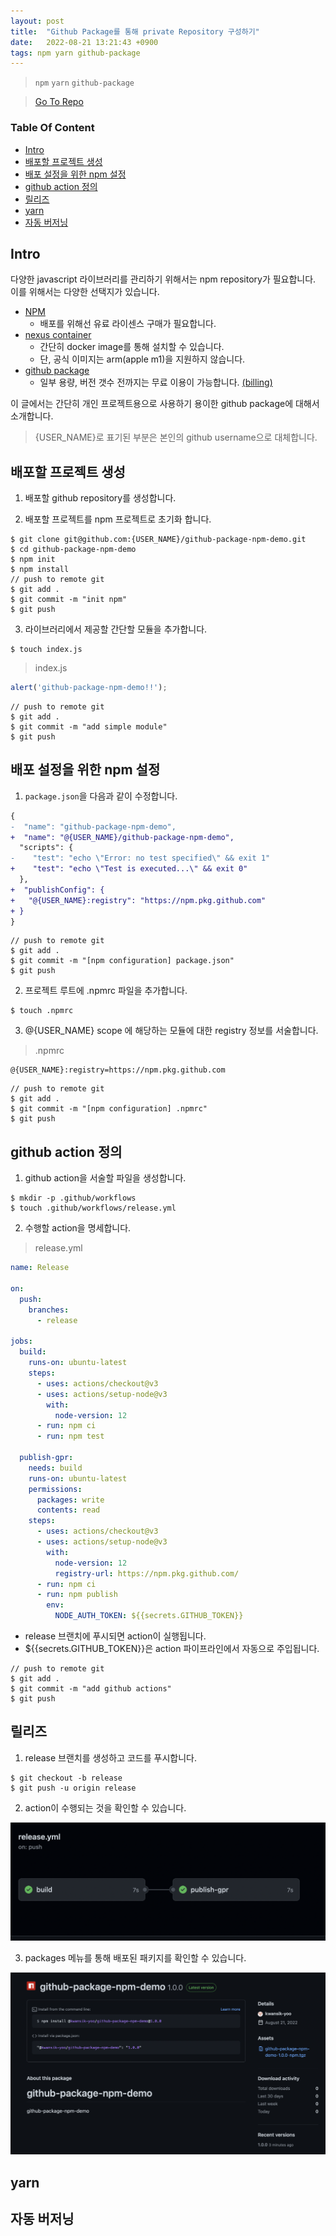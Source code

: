 ```yaml
---
layout: post
title:  "Github Package를 통해 private Repository 구성하기"
date:   2022-08-21 13:21:43 +0900
tags: npm yarn github-package
---
```

> ```npm``` ```yarn``` ```github-package```    

> [Go To Repo](https://github.com/kwansik-yoo/github-package-npm-demo)   



<h3>Table Of Content</h3>

- [Intro](#intro)
- [배포할 프로젝트 생성](#배포할-프로젝트-생성)
- [배포 설정을 위한 npm 설정](#배포-설정을-위한-npm-설정)
- [github action 정의](#github-action-정의)
- [릴리즈](#릴리즈)
- [yarn](#yarn)
- [자동 버저닝](#자동-버저닝)

## Intro    
다양한 javascript 라이브러리를 관리하기 위해서는 npm repository가 필요합니다.    
이를 위해서는 다양한 선택지가 있습니다.     
- [NPM](https://www.npmjs.com/)
  - 배포를 위해선 유료 라이센스 구매가 필요합니다.       
- [nexus container](https://hub.docker.com/r/sonatype/nexus3/)    
  - 간단히 docker image를 통해 설치할 수 있습니다.   
  - 단, 공식 이미지는 arm(apple m1)을 지원하지 않습니다.    
- [github package](https://docs.github.com/en/packages)    
  - 일부 용량, 버전 갯수 전까지는 무료 이용이 가능합니다. [(billing)](https://docs.github.com/en/billing/managing-billing-for-github-packages/about-billing-for-github-packages#about-billing-for-github-packages)    
  
이 글에서는 간단히 개인 프로젝트용으로 사용하기 용이한 github package에 대해서 소개합니다.    

> {USER_NAME}로 표기된 부분은 본인의 github username으로 대체합니다.     

## 배포할 프로젝트 생성      
1. 배포할 github repository를 생성합니다.       

2. 배포할 프로젝트를 npm 프로젝트로 초기화 합니다.     
```shell
$ git clone git@github.com:{USER_NAME}/github-package-npm-demo.git
$ cd github-package-npm-demo   
$ npm init 
$ npm install
// push to remote git     
$ git add .
$ git commit -m "init npm"
$ git push
```   

3. 라이브러리에서 제공할 간단할 모듈을 추가합니다.     
```shell
$ touch index.js    
```

> index.js    
```javascript
alert('github-package-npm-demo!!');
```

```shell
// push to remote git     
$ git add .
$ git commit -m "add simple module"
$ git push
```

## 배포 설정을 위한 npm 설정    

1. ```package.json```을 다음과 같이 수정합니다.   

```diff
{
-  "name": "github-package-npm-demo",
+  "name": "@{USER_NAME}/github-package-npm-demo",
  "scripts": {
-    "test": "echo \"Error: no test specified\" && exit 1"
+    "test": "echo \"Test is executed...\" && exit 0"
  },
+  "publishConfig": {
+   "@{USER_NAME}:registry": "https://npm.pkg.github.com"
+ }
}
```

```shell
// push to remote git     
$ git add .
$ git commit -m "[npm configuration] package.json"
$ git push
```

2. 프로젝트 루트에 .npmrc 파일을 추가합니다.    
```shell  
$ touch .npmrc
```

3. @{USER_NAME} scope 에 해당하는 모듈에 대한 registry 정보를 서술합니다.

> .npmrc     

```
@{USER_NAME}:registry=https://npm.pkg.github.com
```

```shell
// push to remote git     
$ git add .
$ git commit -m "[npm configuration] .npmrc"
$ git push
```

## github action 정의    

1. github action을 서술할 파일을 생성합니다.    

```shell
$ mkdir -p .github/workflows       
$ touch .github/workflows/release.yml       
```

2. 수행할 action을 명세합니다.  

> release.yml    
```yml
name: Release

on:
  push:
    branches: 
      - release

jobs:
  build:
    runs-on: ubuntu-latest
    steps:
      - uses: actions/checkout@v3
      - uses: actions/setup-node@v3
        with:
          node-version: 12
      - run: npm ci
      - run: npm test

  publish-gpr:
    needs: build
    runs-on: ubuntu-latest
    permissions:
      packages: write
      contents: read
    steps:
      - uses: actions/checkout@v3
      - uses: actions/setup-node@v3
        with:
          node-version: 12
          registry-url: https://npm.pkg.github.com/
      - run: npm ci
      - run: npm publish
        env:
          NODE_AUTH_TOKEN: ${{secrets.GITHUB_TOKEN}}
```

- release 브랜치에 푸시되면 action이 실행됩니다.   
- ${{secrets.GITHUB_TOKEN}}은 action 파이프라인에서 자동으로 주입됩니다.     

```shell
// push to remote git     
$ git add .
$ git commit -m "add github actions"
$ git push
```

## 릴리즈     

1. release 브랜치를 생성하고 코드를 푸시합니다.     
```shell
$ git checkout -b release
$ git push -u origin release
```

2. action이 수행되는 것을 확인할 수 있습니다.    

![](/assets/2022-08-21-gh-package-npm/github-action.png)

3. packages 메뉴를 통해 배포된 패키지를 확인할 수 있습니다.    

![](/assets/2022-08-21-gh-package-npm/github-package.png)

## yarn     

## 자동 버저닝     
    

